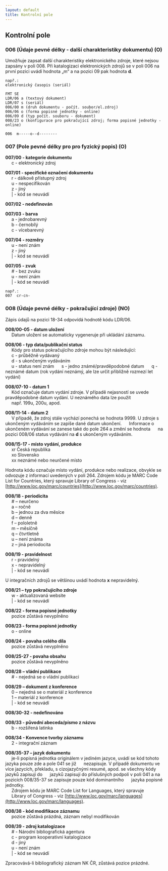 ```yaml
---
layout: default
title: Kontrolní pole
---
```

## Kontrolní pole

### 006 (Údaje pevné délky - další charakteristiky dokumentu) (O)
Umožňuje zapsat další charakteristiky elektronického zdroje, které nejsou zapsány v poli 008. Při katalogizaci elektronických zdrojů se v poli 006 na první pozici uvádí hodnota „m“ a na pozici 09 pak hodnota **d**.


```
např.:
elektronický časopis (seriál)  

FMT SE
LDR/06 a (textový dokument)
LDR/07 s (seriál)
006/00 m (druh dokumentu - počít. soubor/el.zdroj)
006/06 o (forma popisné jednotky - online)
006/09 d (typ počít. souboru - dokument)
008/23 o (konfigurace pro pokračující zdroj; forma popisné jednotky - online)

006  m-----o--d--------
```


### 007 (Pole pevné délky pro pro fyzický popis) (O)
**007/00 - kategorie dokumentu**  
&nbsp;&nbsp;&nbsp;&nbsp; c - elektronický zdroj


**007/01 - specifické označení dokumentu**  
&nbsp;&nbsp;&nbsp;&nbsp; r - dálkově přístupný zdroj  
&nbsp;&nbsp;&nbsp;&nbsp; u - nespecifikován  
&nbsp;&nbsp;&nbsp;&nbsp; z - jiný  
&nbsp;&nbsp;&nbsp;&nbsp; \|  - kód se neuvádí


**007/02 - nedefinován**


**007/03 - barva**  
&nbsp;&nbsp;&nbsp;&nbsp; a - jednobarevný  
&nbsp;&nbsp;&nbsp;&nbsp; b - černobílý  
&nbsp;&nbsp;&nbsp;&nbsp; c - vícebarevný


**007/04 - rozměry**  
&nbsp;&nbsp;&nbsp;&nbsp; u - není znám  
&nbsp;&nbsp;&nbsp;&nbsp; z - jiný  
&nbsp;&nbsp;&nbsp;&nbsp; \|  - kód se neuvádí


**007/05 - zvuk**  
&nbsp;&nbsp;&nbsp;&nbsp; \#	- bez zvuku  
&nbsp;&nbsp;&nbsp;&nbsp; u - není znám  
&nbsp;&nbsp;&nbsp;&nbsp; \|  - kód se neuvádí



```
např.:
007  cr-cn-
```


### 008 (Údaje pevné délky - pokračující zdroje) (NO)
Zápis údajů na pozici 18-34 odpovídá hodnotě kódu LDR/06.

**008/00-05 - datum uložení**  
&nbsp;&nbsp;&nbsp;&nbsp; Datum uložení se automaticky vygeneruje při ukládání záznamu.


**008/06 - typ data/publikační status**  
&nbsp;&nbsp;&nbsp;&nbsp; Kódy pro status pokračujícího zdroje mohou být následující:  
&nbsp;&nbsp;&nbsp;&nbsp; c - průběžně vydávaný  
&nbsp;&nbsp;&nbsp;&nbsp; d - s ukončeným vydáváním  
&nbsp;&nbsp;&nbsp;&nbsp; u - status není znám
&nbsp;&nbsp;&nbsp;&nbsp; s - jedno známé/pravděpodobné datum
&nbsp;&nbsp;&nbsp;&nbsp; q - neznámé datum (rok vydání neznámý, ale lze určit přibližně rozmezí let vydání)


**008/07-10 - datum 1**  
&nbsp;&nbsp;&nbsp;&nbsp; Kód označuje datum vydání zdroje. V případě nejasností se uvede pravděpodobné datum vydání. U neznámého data lze použít  
&nbsp;&nbsp;&nbsp;&nbsp; např. 199u, 200u, apod.


**008/11-14 - datum 2**  
&nbsp;&nbsp;&nbsp;&nbsp; V případě, že zdroj stále vychází ponechá se hodnota 9999. U zdroje s ukončeným vydáváním se zapíše dané datum ukončení.
&nbsp;&nbsp;&nbsp;&nbsp; Informace o ukončeném vydávání se zanese také do pole 264 a změní se hodnota
&nbsp;&nbsp;&nbsp;&nbsp; na pozici 008/06 status vydávání na **d** s ukončeným vydáváním.



**008/15-17 - místo vydání, produkce**  
&nbsp;&nbsp;&nbsp;&nbsp; xr	Česká republika  
&nbsp;&nbsp;&nbsp;&nbsp; xo	Slovensko  
&nbsp;&nbsp;&nbsp;&nbsp; xx  neznámé nebo neurčené místo


Hodnota kódu označuje místo vydání, produkce nebo realizace, obvykle se odvozuje z informací uvedených v poli 264. Zdrojem kódu je MARC Code List
for Countries, který spravuje Library of Congress - viz [http://www.loc.gov/marc/countries](http://www.loc.gov/marc/countries).


**008/18 - periodicita**  
&nbsp;&nbsp;&nbsp;&nbsp; \#  – neurčeno  
&nbsp;&nbsp;&nbsp;&nbsp; a – ročně  
&nbsp;&nbsp;&nbsp;&nbsp; b – jednou za dva měsíce  
&nbsp;&nbsp;&nbsp;&nbsp; d – denně  
&nbsp;&nbsp;&nbsp;&nbsp; f – pololetně  
&nbsp;&nbsp;&nbsp;&nbsp; m – měsíčně  
&nbsp;&nbsp;&nbsp;&nbsp; q – čtvrtletně  
&nbsp;&nbsp;&nbsp;&nbsp; u – není známa  
&nbsp;&nbsp;&nbsp;&nbsp; z – jiná periodocita  


**008/19 - pravidelnost**  
&nbsp;&nbsp;&nbsp;&nbsp; r - pravidelný  
&nbsp;&nbsp;&nbsp;&nbsp; x - nepravidelný  
&nbsp;&nbsp;&nbsp;&nbsp; \|   - kód se neuvádí  


U integračních zdrojů se většinou uvádí hodnota **x** nepravidelný.


**008/21 – typ pokračujícího zdroje**  
&nbsp;&nbsp;&nbsp;&nbsp; w - aktualizovaná website  
&nbsp;&nbsp;&nbsp;&nbsp; \|   - kód se neuvádí


**008/22 - forma popisné jednotky**  
&nbsp;&nbsp;&nbsp;&nbsp; pozice zůstává nevyplněno


**008/23 - forma popisné jednotky**  
&nbsp;&nbsp;&nbsp;&nbsp; o - online


**008/24 - povaha celého díla**  
&nbsp;&nbsp;&nbsp;&nbsp; pozice zůstává nevyplněno


**008/25-27 - povaha obsahu**  
&nbsp;&nbsp;&nbsp;&nbsp; pozice zůstává nevyplněno


**008/28 – vládní publikace**  
&nbsp;&nbsp;&nbsp;&nbsp; \#   - nejedná se o vládní publikaci


**008/29 – dokument z konference**  
&nbsp;&nbsp;&nbsp;&nbsp; 0 – nejedná se o materiál z konference  
&nbsp;&nbsp;&nbsp;&nbsp; 1 – materiál z konference  
&nbsp;&nbsp;&nbsp;&nbsp; \|   - kód se neuvádí

**008/30-32 - nedefinováno**

**008/33 - původní abeceda/písmo z názvu**  
&nbsp;&nbsp;&nbsp;&nbsp; b - rozšířená latinka

**008/34 - Konvence tvorby záznamu**  
&nbsp;&nbsp;&nbsp;&nbsp; 2 - integrační záznam

**008/35-37 – jazyk dokumentu**  
&nbsp;&nbsp;&nbsp;&nbsp; je-li popisná jednotka originálem v jediném jazyce, uvádí se kód tohoto jazyka pouze zde a pole 041 se již
&nbsp;&nbsp;&nbsp;&nbsp; nezapisuje. V případě dokumentu ve více jazycích, překladu, s cizojazyčnými resumé, apod. se všechny kódy jazyků zapisují do &nbsp;&nbsp;&nbsp;&nbsp; jazyků zapisují do příslušných podpolí v poli 041 a na pozicích 008/35-37 se zapisuje pouze kód dominantního
&nbsp;&nbsp;&nbsp;&nbsp; jazyka popisné jednotky.  
&nbsp;&nbsp;&nbsp;&nbsp; Zdrojem kódu je MARC Code List for Languages, který spravuje  
&nbsp;&nbsp;&nbsp;&nbsp; Library of Congress - viz [http://www.loc.gov/marc/languages](http://www.loc.gov/marc/languages).

**008/38 - kód modifikace záznamu**  
&nbsp;&nbsp;&nbsp;&nbsp; pozice zůstává prázdná, záznam nebyl modifikován

**008/39 - zdroj katalogizace**  
&nbsp;&nbsp;&nbsp;&nbsp; \# - Národní bibliografická agentura  
&nbsp;&nbsp;&nbsp;&nbsp; c - program kooperativní katalogizace  
&nbsp;&nbsp;&nbsp;&nbsp; d - jiný  
&nbsp;&nbsp;&nbsp;&nbsp; u - není znám  
&nbsp;&nbsp;&nbsp;&nbsp; \|   - kód se neuvádí

Zpracovává-li bibliografický záznam NK ČR, zůstává pozice prázdné.
